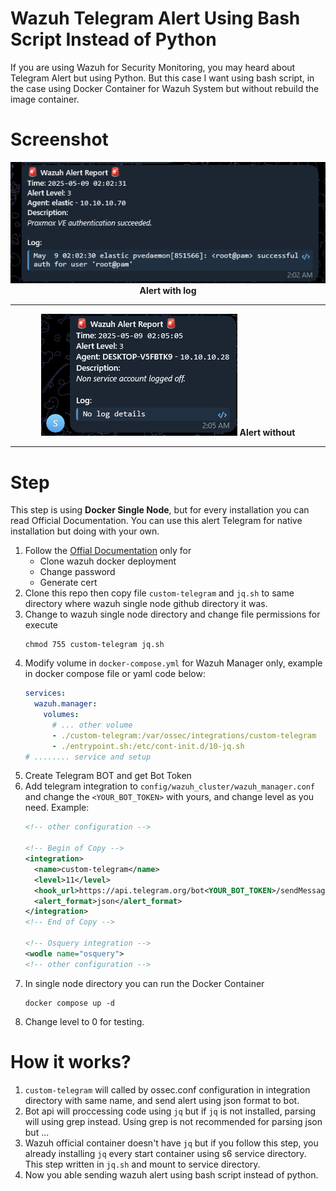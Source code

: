 # Wazuh Telegram Alert Using Bash Script Instead of Python
If you are using Wazuh for Security Monitoring, you may heard about Telegram Alert but using Python. But this case I want using bash script, in the case using Docker Container for Wazuh System but without rebuild the image container.

# Screenshot
<center>

![Alert With Log](screenshots/alert_with_log.png)
**Alert with log**

---
![Alert Without Log](screenshots/alert_no_log.png)
**Alert without**

---

</center>

# Step
This step is using **Docker Single Node**, but for every installation you can read Official Documentation. You can use this alert Telegram for native installation but doing with your own.

1. Follow the [Offial Documentation](https://documentation.wazuh.com/4.11/deployment-options/docker/wazuh-container.html#) only for
    - Clone wazuh docker deployment
    - Change password
    - Generate cert
2. Clone this repo then copy file `custom-telegram` and `jq.sh` to same directory where wazuh single node github directory it was.
3. Change to wazuh single node directory and change file permissions for execute
    ```shell
    chmod 755 custom-telegram jq.sh
    ```
4. Modify volume in `docker-compose.yml` for Wazuh Manager only, example in docker compose file or yaml code below:
    ```yaml
    services:
      wazuh.manager:
        volumes:
          # ... other volume
          - ./custom-telegram:/var/ossec/integrations/custom-telegram
          - ./entrypoint.sh:/etc/cont-init.d/10-jq.sh
    # ........ service and setup
    ```
5. Create Telegram BOT and get Bot Token
6. Add telegram integration to `config/wazuh_cluster/wazuh_manager.conf` and change the `<YOUR_BOT_TOKEN>` with yours, and change level as you need. Example:
    ```xml
    <!-- other configuration -->

    <!-- Begin of Copy -->
    <integration>
      <name>custom-telegram</name>
      <level>11</level>
      <hook_url>https://api.telegram.org/bot<YOUR_BOT_TOKEN>/sendMessage</hook_url>
      <alert_format>json</alert_format>
    </integration>
    <!-- End of Copy -->
    
    <!-- Osquery integration -->
    <wodle name="osquery">
    <!-- other configuration -->
    ```
7. In single node directory you can run the Docker Container
    ```shell
    docker compose up -d
    ```
8. Change level to 0 for testing.

# How it works?
1. `custom-telegram` will called by ossec.conf configuration in integration directory with same name, and send alert using json format to bot.
2. Bot api will proccessing code using `jq` but if `jq` is not installed, parsing will using grep instead. Using grep is not recommended for parsing json but ...
3. Wazuh official container doesn't have `jq` but if you follow this step, you already installing `jq` every start container using s6 service directory. This step written in `jq.sh` and mount to service directory.
4. Now you able sending wazuh alert using bash script instead of python.